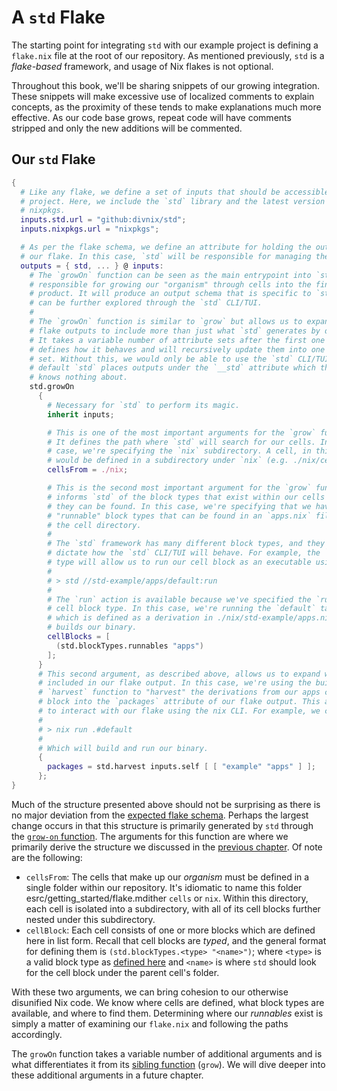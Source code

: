 # A `std` Flake

The starting point for integrating `std` with our example project is defining a
`flake.nix` file at the root of our repository. As mentioned previously, `std`
is a _flake-based_ framework, and usage of Nix flakes is not optional.

Throughout this book, we'll be sharing snippets of our growing integration.
These snippets will make excessive use of localized comments to explain
concepts, as the proximity of these tends to make explanations much more
effective. As our code base grows, repeat code will have comments stripped and
only the new additions will be commented.

## Our `std` Flake

```nix
{
  # Like any flake, we define a set of inputs that should be accessible to our
  # project. Here, we include the `std` library and the latest version of
  # nixpkgs.
  inputs.std.url = "github:divnix/std";
  inputs.nixpkgs.url = "nixpkgs";

  # As per the flake schema, we define an attribute for holding the outputs of
  # our flake. In this case, `std` will be responsible for managing the outputs.
  outputs = { std, ... } @ inputs:
    # The `growOn` function can be seen as the main entrypoint into `std`. It is
    # responsible for growing our "organism" through cells into the final
    # product. It will produce an output schema that is specific to `std` and
    # can be further explored through the `std` CLI/TUI.
    #
    # The `growOn` function is similar to `grow` but allows us to expand our
    # flake outputs to include more than just what `std` generates by default.
    # It takes a variable number of attribute sets after the first one which
    # defines how it behaves and will recursively update them into one final
    # set. Without this, we would only be able to use the `std` CLI/TUI, as by
    # default `std` places outputs under the `__std` attribute which the nix CLI
    # knows nothing about.
    std.growOn
      {
        # Necessary for `std` to perform its magic.
        inherit inputs;

        # This is one of the most important arguments for the `grow` function.
        # It defines the path where `std` will search for our cells. In this
        # case, we're specifying the `nix` subdirectory. A cell, in this case,
        # would be defined in a subdirectory under `nix` (e.g. ./nix/cell).
        cellsFrom = ./nix;

        # This is the second most important argument for the `grow` function. It
        # informs `std` of the block types that exist within our cells and where
        # they can be found. In this case, we're specifying that we have
        # "runnable" block types that can be found in an `apps.nix` file under
        # the cell directory.
        #
        # The `std` framework has many different block types, and they primarily
        # dictate how the `std` CLI/TUI will behave. For example, the `runnable`
        # type will allow us to run our cell block as an executable using:
        #
        # > std //std-example/apps/default:run
        #
        # The `run` action is available because we've specified the `runnable`
        # cell block type. In this case, we're running the `default` target
        # which is defined as a derivation in ./nix/std-example/apps.nix that
        # builds our binary.
        cellBlocks = [
          (std.blockTypes.runnables "apps")
        ];
      }
      # This second argument, as described above, allows us to expand what gets
      # included in our flake output. In this case, we're using the built-in
      # `harvest` function to "harvest" the derivations from our apps cell
      # block into the `packages` attribute of our flake output. This allows us
      # to interact with our flake using the nix CLI. For example, we can run
      #
      # > nix run .#default
      #
      # Which will build and run our binary.
      {
        packages = std.harvest inputs.self [ [ "example" "apps" ] ];
      };
}
```

Much of the structure presented above should not be surprising as there is no
major deviation from the [expected flake schema][flake-schema]. Perhaps the
largest change occurs in that this structure is primarily generated by `std`
through the [`grow-on` function][grow-on]. The arguments for this function are
where we primarily derive the structure we discussed in the
[previous chapter](introduction.md). Of note are the following:

- `cellsFrom`: The cells that make up our _organism_ must be defined in a single
  folder within our repository. It's idiomatic to name this folder
  esrc/getting_started/flake.mdither `cells` or `nix`. Within this directory,
  each cell is isolated into a subdirectory, with all of its cell blocks further
  nested under this subdirectory.
- `cellBlock`: Each cell consists of one or more blocks which are defined here
  in list form. Recall that cell blocks are _typed_, and the general format for
  defining them is `(std.blockTypes.<type> "<name>")`; where `<type>` is a valid
  block type as [defined here][block-types] and `<name>` is where `std` should
  look for the cell block under the parent cell's folder.

With these two arguments, we can bring cohesion to our otherwise disunified Nix
code. We know where cells are defined, what block types are available, and where
to find them. Determining where our _runnables_ exist is simply a matter of
examining our `flake.nix` and following the paths accordingly.

The `growOn` function takes a variable number of additional arguments and is
what differentiates it from its [sibling function][grow] (`grow`). We will dive
deeper into these additional arguments in a future chapter.

[block-types]: https://github.com/divnix/std/tree/main/src/blocktypes
[flake-schema]: https://nixos.wiki/wiki/Flakes#Flake_schema
[grow]: https://github.com/divnix/std/blob/main/src/grow.nix
[grow-on]: https://github.com/divnix/std/blob/main/src/grow-on.nix
